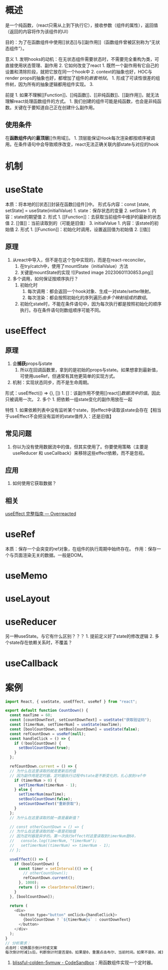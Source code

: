 # 概述
是一个纯函数，（react只需从上到下执行它），接收参数（组件的属性），返回值（返回的内容将作为该组件的UI）

目的：为了在函数组件中使用[[状态]]与[[副作用]]（函数组件曾被区别称为“无状态组件”）。

意义
	1. 发明hooks的动机：在无状态组件需要状态时，不需要完全重构为类，可直接使用状态管理、副作用
	2. 它如何改变了react
		1. 既然一个副作用有它自己的设置和清除阶段，就把它放在同一个hook中
		2. context的抽象也好，HOC与render props的抽象也好，都增加了组件的*嵌套地狱*。
			1. 形成了可读性很差的组件树，因为所有的抽象逻辑都用组件实现。
	3. 

前提
	1. 如果不理解[[Function]]、[[纯函数]]、[[非纯函数]]、[[副作用]]，就无法理解react处理函数组件的方式。
		1. 我们创建的组件可能是纯函数，也会是非纯函数。关键在于要知道自己正在创建什么副作用。
## 使用条件
在**函数组件内**的**最顶层**[[作用域]]。
	1. 顶层能保证Hook每次渲染都按顺序被调用。在条件语句中会导致顺序改变，react无法正确关联内部state与对应的hook
# 机制


# useState
本质：将本地的[[状态]]封装在函数[[组件]]中。
形式与内容：const [state, setState] = useState(initialValue)
	1. state：保存状态的变量
	2. setState
		1. 内容：state的期望值
		2. 形式
			1. [[Function]]：去获取当前组件中维护的最新的状态值
			2. [[值]]：当前读取到的（可能是旧值）
	3. initialValue
		1. 内容：该state的初始值
		2. 形式
			1. [[Function]]：初始化时调用，设置返回值为初始值
			2. [[值]] 
## 原理
1. 从react中导入，但不是在这个包中实现的，而是在react-reconciler。
	1. 在try/catch中，使用了mountState（initialValue）方法
	2. 关键是mountState的实现 ![[Pasted image 20230601130853.png]] 
2. 多个调用，如何保证按顺序执行？
	1. 初始化时
		1. 每次调用：都会返回一个hook对象、生成一对state/setter映射。
		2. 每次渲染：都会按照初始化的序列遍历*由多个映射组成的数组*。
	2. 初始化state时，不能在条件语句中，因为每次执行都是按照初始化的顺序执行。存在条件语句则数组顺序可能不同。

# useEffect
## 原理
1. 会**捕获**props与state
	1. 所以在回调函数里，拿到的是初始的props与state。如果想拿到最新值，可使用useRef，但通常有其他更简单的实现方式。
2. 机制：实现状态同步，而不是生命周期。

形式：useEffect(() => {}, [])
	1. []：该副作用不使用[[react]]*数据流中的值*。因此只被调用一次。
	2. 
多个
	1. 把依赖一组state变化的副作用放在一起

特性
	1. 如果依赖列表中没有监听某个state，则effect中读取该state会存在【相当于useEffect不会把没有监听的state值传入：还是旧值】
## 常见问题
1. 你以为没有使用数据流中的值，但其实使用了。你要使用策略（主要是useReducer 和 useCallback）来移除这些effect依赖，而不是忽视。
## 应用
1. 如何使用它获取数据？

## 相关
[useEffect 完整指南 — Overreacted](https://overreacted.io/zh-hans/a-complete-guide-to-useeffect/) 
# useRef
本质：保存一个会突变的ref对象，在组件的执行周期中始终存在。
作用：保存一个与页面渲染无关的数据。一般是DOM。
# useMemo

# useLayout

# useReducer
另一种useState。与它有什么区别？？？
	1. 提前定义好了state的修改逻辑
	2. 多个state存在依赖关系时，不覆盖？
# useCallback

# 案例
```js
import React, { useState, useEffect, useRef } from "react";

export default function CountDown() {
  const maxTime = 60;
  const [countDownText, setCountDownText] = useState("获取验证码");
  const [timerNum, setTimerNum] = useState(maxTime);
  const [boolCountDown, setBoolCountDown] = useState(false);
  const refCountDown = useRef(null);
  const handleClick = () => {
    if (!boolCountDown) {
      setBoolCountDown(true);
    }
  };

  refCountDown.current = () => {
  // 为什么在这里读取的就是更新后的值
  // 因为副作用是定时器，定时器执行过程中state是不断变化的，扎心放到ref中
    if (timerNum > 0) {
      setTimerNum(timerNum - 1);
    } else {
      setTimerNum(maxTime);
      setBoolCountDown(false);
      setCountDownText("重新获取");
    }
  };
  // 为什么在这里读取的就一直是最新值？

  // const otherCountDown = () => {
  // 为什么在这里读取的就一直是初始值
  // 因为定时器是异步的。第一次执行effect时这里读取到timerNum是60，
  //   console.log(timerNum, "timerNum");
  //   setTimerNum((timerNum) => timerNum - 1);
  // };

  useEffect(() => {
    if (boolCountDown) {
      const timer = setInterval(() => {
        // otherCountDown();
        refCountDown.current();
      }, 1000);
      return () => clearInterval(timer);
    }
  }, [boolCountDown]);

  return (
    <div>
      <button type="button" onClick={handleClick}>
        {boolCountDown ? `${timerNum}s` : countDownText}
      </button>
    </div>
  );
}
// 分析需求：
点击时：切换展示倒计时或文案
每次倒计时减1s后，判断倒计时是否是0。如果是0，重置点击布尔、当前时间。如果不是0，减1
```

1. [blissful-colden-5vmuw - CodeSandbox](https://codesandbox.io/s/blissful-colden-5vmuw)：用函数组件实现一个定时器。